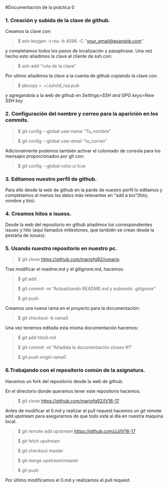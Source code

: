 #Documentación de la práctica 0
### 1. Creación y subida de la clave de github.

Creamos la clave con:
> $ ssh-keygen -t rsa -b 4096 -C "your_email@example.com"

y completamos todos los pasos de localización y passphrase.
Una vez hecho esto añadimos la clave al cliente de ssh con:
> $ ssh-add "ruta de la clave"

Por ultimo añadimos la clave a la cuenta de github copiando la clave con:

> $ pbcopy < ~/.ssh/id_rsa.pub

y agregandola a la web de github en *Settings>SSH and GPG keys>New SSH key* 

### 2. Configuración del nombre y correo para la aparición en los commits.

> $ git config --global user.name "Tu_nombre"

> $ git config --global user.email "tu_correo"

Adicionalmente podemos también activar el coloreado de consola para los mensajes proporcionados por git con:

> $ git config --global color.ui true

### 3. Editamos nuestro perfil de github.

Para ello desde la web de github en la parde de nuestro perfil lo editamos y completamos al menos los datos más relevantes en "add a bio"(foto, nombre y bio).

### 4. Creamos hitos e isuess.

Desde la web del repositorio en github añadimos los correspondientes issues y hito (aquí llamados millestones, que también se crean desde la pestaña de issues). 

### 5. Usando nuestro repositorio en nuestro pc.

> $ git clone https://github.com/mariofg92/ivmario

Tras modificar el readme.md y el gitignore.md, hacemos:

> $ git add .
> 
> $ git commit -m "Actualizando README.md y subiendo .gitignore"
> 
> $ git push

Creamos una nueva rama en el proyecto para la documentación:

> $ git checkout -b rama0

Una vez tenemos editada esta misma documentación hacemos:

> $ git add hito0.md
> 
> $ git commit -m "Añadida la documentación closes #1"
> 
> $ git push origin rama0

### 6.Trabajando con el repositorio común de la asignatura.

Hacemos un fork del repositorio desde la web de github.

En el directorio donde queramos tener este repositorio hacemos:

> $ git clone https://github.com/mariofg92/IV16-17


Antes de modificar el 0.md y realizar el pull request hacemos un git remote add upstream para asegurarnos de que todo está al día en nuestra maquina local.

> $ git remote add upstream https://github.com/JJ/IV16-17
> 
> $ git fetch upstream
> 
> $ git checkout master
> 
> $ git merge upstream/master
> 
> $ git push


Por último modificamos el 0.md y realizamos el pull request.

